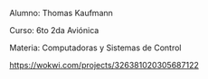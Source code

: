 Alumno: Thomas Kaufmann

Curso: 6to 2da Aviónica

Materia: Computadoras y Sistemas de Control

https://wokwi.com/projects/326381020305687122
